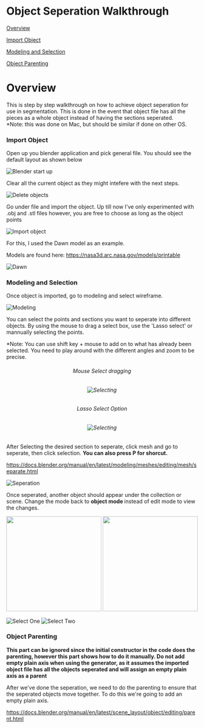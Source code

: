 # Object Seperation Walkthrough

[Overview](#overview)

[Import Object](#importObject)

[Modeling and Selection](#modeling)

[Object Parenting](#objectparenting)

<h1 id='overview'> Overview </h1>
This is step by step walkthrough on how to achieve object seperation for use in segmentation. This is done in the event that object file has all the pieces as a whole object instead of having the sections seperated.

<br>
*Note: this was done on Mac, but should be similar if done on other OS.


<h3 id='importObject'> Import Object </h3>

Open up you blender application and pick general file. You should see the default layout as shown below

![Blender start up](images/startUp.png)

Clear all the current object as they might intefere with the next steps.

![Delete objects](images/delete.png)

Go under file and import the object. Up till now I've only experimented with .obj and .stl files however, you are free to choose as long as the object points

![Import object](images/importFile.png)

For this, I used the Dawn model as an example.

Models are found here: https://nasa3d.arc.nasa.gov/models/printable

![Dawn](images/dawn.png)

<h3 id='modeling'> Modeling and Selection</h3>

Once object is imported, go to modeling and select wireframe.

![Modeling](images/modeling.png)

You can select the points and sections you want to seperate into different objects. By using the mouse to drag a select box, use the 'Lasso select' or mannually selecting the points.

*Note: You can use shift key + mouse to add on to what has already been selected. You need to play around with the different angles and zoom to be precise.

<div align="center">
<h6>Mouse Select dragging<h6>

![Selecting](images/selecting.png)

<h6>Lasso Select Option<h6>

![Selecting](images/lassoSelect.png)

</div>

After Selecting the desired section to seperate, click mesh and go to seperate, then click selection. <b>You can also press P for shorcut.</b>

https://docs.blender.org/manual/en/latest/modeling/meshes/editing/mesh/separate.html

![Seperation](images/seperation.png)

Once seperated, another object should appear under the collection or scene. Change the mode back to <b> object mode </b> instead of edit mode to view the changes.

<p align="middle">
  <img src="images/seperatedObject.png" width="250" />
  <img src="images/viewMode.png" width="250" /> 
</p>


<!-- <p align="middle">
  <img src="images/selectOne.png" width="250" />
  <img src="images/selectTwo.png" width="250" /> 
</p> -->


![Select One](images/SelectOne.png)
![Select Two](images/selectTwo.png)


<h3 id='objectparenting'>Object Parenting</h3>

<b> This part can be ignored since the initial constructor in the code does the parenting, however this part shows how to do it manually. Do not add empty plain axis when using the generator, as it assumes the imported object file has all the objects seperated and will assign an empty plain axis as a parent</b>

After we've done the seperation, we need to do the parenting to ensure that the seperated objects move together. To do this we're going to add an empty plain axis.

https://docs.blender.org/manual/en/latest/scene_layout/object/editing/parent.html